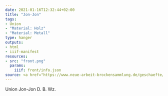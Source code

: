 ```yaml
---
date: 2021-01-16T12:32:44+02:00
title: "Jon-Jon"
tags:
- Union
- "Material: Holz"
- "Material: Metall"
type: hanger
outputs:
- html
- iiif-manifest
resources:
- src: "front.png"
  params:
    iiif: front/info.json
source: <a href="https://www.neue-arbeit-brockensammlung.de/geschaefte/zweigstelle-kim/">KiM</a>
---
```

Union Jon-Jon
D. B. Wz.
